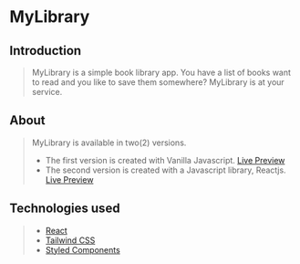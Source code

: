 # MyLibrary

## Introduction

> MyLibrary is a simple book library app. You have a list of books want to read and you like to save them somewhere? MyLibrary is at your service.

## About

> MyLibrary is available in two(2) versions.
> * The first version is created with Vanilla Javascript. [Live Preview](https://rebrand.ly/asjt0a)
> * The second version is created with a Javascript library, Reactjs. [Live Preview](https://rebrand.ly/e5509)

## Technologies used

> * [React](https://reactjs.org/)
> * [Tailwind CSS](https://tailwindcss.com/)
> * [Styled Components](https://www.styled-components.com/)
